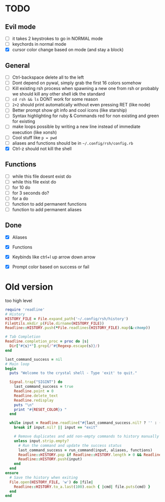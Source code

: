 # TODO

## Evil mode
- [ ] it takes 2 keystrokes to go in NORMAL mode
- [ ] keychords in normal mode
- [x] cursor color change based on mode (and stay a block)

## General
- [ ] Ctrl-backspace delete all to the left 
- [ ] Dont depend on pywal, simply grab the first 16 colors somehow
- [ ] Kill existing rsh process when spawning a new one from rsh or probably we should kill any other shell idk the standard
- [ ] `cd rsh && ls` DONT work for some reason
- [ ] `2+2` should print automatically without even pressing RET (like node)
- [ ] Better prompt show git info and cool icons (like starship)
- [ ] Syntax highlighting for ruby & Commands red for non existing and green for existing
- [ ] make loops possible by writing a new line instead of immediate execution (like xonsh)
- [ ] Cool stuff like `p = pwd`
- [ ] aliases and functions should be in `~/.config/rsh/config.rb`
- [x] Ctrl-z should not kill the shell

## Functions
- [ ] while this file doesnt exist do
- [ ] while this file exist do
- [ ] for 10 do
- [ ] for 3 seconds do?
- [ ] for a do
- [ ] function to add permanent functions
- [ ] function to add permanent aliases 

## Done
- [x] Aliases
- [x] Functions
- [x] Keybinds like ctrl+l up arrow down arrow
- [x] Prompt color based on success or fail



# Old version
too high level
```ruby
require 'readline'
# History
HISTORY_FILE = File.expand_path('~/.config/rsh/history')
FileUtils.mkdir_p(File.dirname(HISTORY_FILE))
Readline::HISTORY.push(*File.readlines(HISTORY_FILE).map(&:chomp))

# Tab Completion
Readline.completion_proc = proc do |s|
  Dir["#{s}*"].grep(/^#{Regexp.escape(s)}/)
end

last_command_success = nil
# Main loop
begin
  puts "Welcome to the crystal shell - Type 'exit' to quit."

  Signal.trap("SIGINT") do
    last_command_success = true
    Readline.point = 0
    Readline.delete_text
    Readline.redisplay
    puts "\n"
    print "#{RESET_COLOR}❯ "
  end

  while input = Readline.readline("#{last_command_success.nil? ? '' : (last_command_success ? GREEN : RED)}❯ #{RESET_COLOR}", false)
    break if input.nil? || input == "exit"

    # Remove duplicates and add non-empty commands to history manually
    unless input.strip.empty?
      # Run the command and update the success status
      last_command_success = run_command(input, aliases, functions)
      Readline::HISTORY.pop if Readline::HISTORY.length > 0 && Readline::HISTORY[-1] == input
      Readline::HISTORY.push(input)
    end
  end
ensure
  # Save the history when exiting
  File.open(HISTORY_FILE, 'w') do |file|
    Readline::HISTORY.to_a.last(100).each { |cmd| file.puts(cmd) }
  end
end
```
